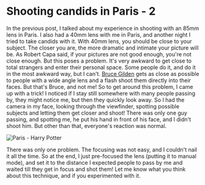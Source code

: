 # Shooting candids in Paris - 2

In the previous post, I talked about my experience in shooting with an 85mm lens in Paris. I also had a 40mm lens with me in Paris, and another night I tried to take candids with it. With 40mm lens, you should be close to your subject. The closer you are, the more dramatic and intimate your picture will be. As Robert Capa said, if your pictures are not good enough, you're not close enough. But this poses a problem. It's very awkward to get close to total strangers and enter their personal space. Some people do it, and do it in the most awkward way, but I can't. [Bruce Gilden](http://en.wikipedia.org/wiki/Bruce_Gilden) gets as close as possible to people with a wide angle lens and a flash shoot them directly into their faces. But that's Bruce, and not me!
So to get around this problem, I came up with a trick! I noticed if I stay still somewhere with many people passing by, they might notice me, but then they quickly look away. So I had the camera in my face, looking through the viewfinder, spotting possible subjects and letting them get closer and shoot! There was only one guy passing, and spotting me, he put his hand in front of his face, and I didn't shoot him. But other than that, everyone's reaction was normal.

![Paris - Harry Potter](http://farm6.static.flickr.com/5299/5572685350_54608b4579_b.jpg)

There was only one problem. The focusing was not easy, and I couldn't nail it all the time. So at the end, I just pre-focused the lens (putting it to manual mode), and set it to the distance I expected people to pass by me and waited till they get in focus and shot them! Let me know what you think about this technique, and if you experimented with it.